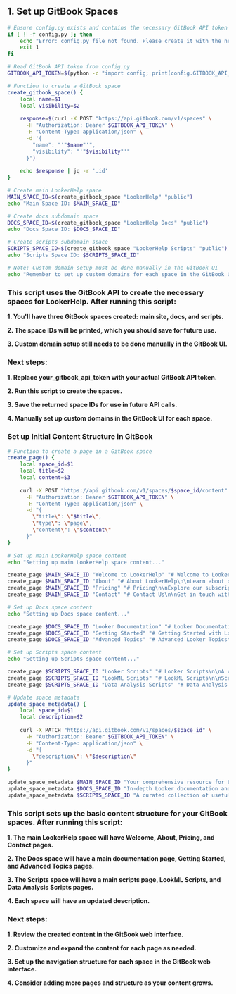 ## 1. Set up GitBook Spaces

```bash
# Ensure config.py exists and contains the necessary GitBook API token
if [ ! -f config.py ]; then
    echo "Error: config.py file not found. Please create it with the necessary configuration."
    exit 1
fi

# Read GitBook API token from config.py
GITBOOK_API_TOKEN=$(python -c "import config; print(config.GITBOOK_API_TOKEN)")

# Function to create a GitBook space
create_gitbook_space() {
    local name=$1
    local visibility=$2
    
    response=$(curl -X POST "https://api.gitbook.com/v1/spaces" \
      -H "Authorization: Bearer $GITBOOK_API_TOKEN" \
      -H "Content-Type: application/json" \
      -d '{
        "name": "'"$name"'",
        "visibility": "'"$visibility"'"
      }')
    
    echo $response | jq -r '.id'
}

# Create main LookerHelp space
MAIN_SPACE_ID=$(create_gitbook_space "LookerHelp" "public")
echo "Main Space ID: $MAIN_SPACE_ID"

# Create docs subdomain space
DOCS_SPACE_ID=$(create_gitbook_space "LookerHelp Docs" "public")
echo "Docs Space ID: $DOCS_SPACE_ID"

# Create scripts subdomain space
SCRIPTS_SPACE_ID=$(create_gitbook_space "LookerHelp Scripts" "public")
echo "Scripts Space ID: $SCRIPTS_SPACE_ID"

# Note: Custom domain setup must be done manually in the GitBook UI
echo "Remember to set up custom domains for each space in the GitBook UI"
```
### This script uses the GitBook API to create the necessary spaces for LookerHelp. After running this script:

**1. You'll have three GitBook spaces created: main site, docs, and scripts.**

**2. The space IDs will be printed, which you should save for future use.**

**3. Custom domain setup still needs to be done manually in the GitBook UI.**

### Next steps:

**1. Replace your_gitbook_api_token with your actual GitBook API token.**

**2. Run this script to create the spaces.**

**3. Save the returned space IDs for use in future API calls.**

**4. Manually set up custom domains in the GitBook UI for each space.**

### Set up Initial Content Structure in GitBook

```bash
# Function to create a page in a GitBook space
create_page() {
    local space_id=$1
    local title=$2
    local content=$3
    
    curl -X POST "https://api.gitbook.com/v1/spaces/$space_id/content" \
      -H "Authorization: Bearer $GITBOOK_API_TOKEN" \
      -H "Content-Type: application/json" \
      -d "{
        \"title\": \"$title\",
        \"type\": \"page\",
        \"content\": \"$content\"
      }"
}

# Set up main LookerHelp space content
echo "Setting up main LookerHelp space content..."

create_page $MAIN_SPACE_ID "Welcome to LookerHelp" "# Welcome to LookerHelp\n\nYour comprehensive resource for Looker expertise."
create_page $MAIN_SPACE_ID "About" "# About LookerHelp\n\nLearn about our mission and team."
create_page $MAIN_SPACE_ID "Pricing" "# Pricing\n\nExplore our subscription options."
create_page $MAIN_SPACE_ID "Contact" "# Contact Us\n\nGet in touch with our team."

# Set up Docs space content
echo "Setting up Docs space content..."

create_page $DOCS_SPACE_ID "Looker Documentation" "# Looker Documentation\n\nComprehensive guides and tutorials for Looker."
create_page $DOCS_SPACE_ID "Getting Started" "# Getting Started with Looker\n\nYour first steps in the Looker ecosystem."
create_page $DOCS_SPACE_ID "Advanced Topics" "# Advanced Looker Topics\n\nDeep dives into complex Looker concepts."

# Set up Scripts space content
echo "Setting up Scripts space content..."

create_page $SCRIPTS_SPACE_ID "Looker Scripts" "# Looker Scripts\n\nA collection of useful scripts for Looker professionals."
create_page $SCRIPTS_SPACE_ID "LookML Scripts" "# LookML Scripts\n\nScripts for working with LookML."
create_page $SCRIPTS_SPACE_ID "Data Analysis Scripts" "# Data Analysis Scripts\n\nScripts for advanced data analysis in Looker."

# Update space metadata
update_space_metadata() {
    local space_id=$1
    local description=$2
    
    curl -X PATCH "https://api.gitbook.com/v1/spaces/$space_id" \
      -H "Authorization: Bearer $GITBOOK_API_TOKEN" \
      -H "Content-Type: application/json" \
      -d "{
        \"description\": \"$description\"
      }"
}

update_space_metadata $MAIN_SPACE_ID "Your comprehensive resource for Looker expertise"
update_space_metadata $DOCS_SPACE_ID "In-depth Looker documentation and tutorials"
update_space_metadata $SCRIPTS_SPACE_ID "A curated collection of useful Looker scripts"
```
### This script sets up the basic content structure for your GitBook spaces. After running this script:

**1. The main LookerHelp space will have Welcome, About, Pricing, and Contact pages.**

**2. The Docs space will have a main documentation page, Getting Started, and Advanced Topics pages.**

**3. The Scripts space will have a main scripts page, LookML Scripts, and Data Analysis Scripts pages.**

**4. Each space will have an updated description.**

### Next steps:

**1. Review the created content in the GitBook web interface.**

**2. Customize and expand the content for each page as needed.**

**3. Set up the navigation structure for each space in the GitBook web interface.**

**4. Consider adding more pages and structure as your content grows.**
